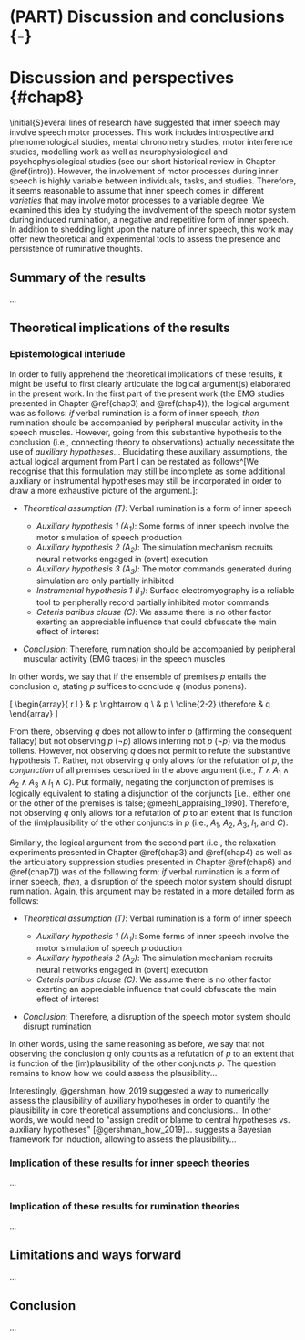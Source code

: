 # (PART) Discussion and conclusions {-}

# Discussion and perspectives {#chap8}

\initial{S}everal lines of research have suggested that inner speech may involve speech motor processes. This work includes introspective and phenomenological studies, mental chronometry studies, motor interference studies, modelling work as well as neurophysiological and psychophysiological studies (see our short historical review in Chapter \@ref(intro)). However, the involvement of motor processes during inner speech is highly variable between individuals, tasks, and studies. Therefore, it seems reasonable to assume that inner speech comes in different *varieties* that may involve motor processes to a variable degree. We examined this idea by studying the involvement of the speech motor system during induced rumination, a negative and repetitive form of inner speech. In addition to shedding light upon the nature of inner speech, this work may offer new theoretical and experimental tools to assess the presence and persistence of ruminative thoughts.

<!--
More precisely, we used surface electromyography and articulatory suppression to quantify the involvement of the speech motor system during verbal and non-verbal induced rumination.
-->

## Summary of the results

...

## Theoretical implications of the results

### Epistemological interlude

In order to fully apprehend the theoretical implications of these results, it might be useful to first clearly articulate the logical argument(s) elaborated in the present work. In the first part of the present work (the EMG studies presented in Chapter \@ref(chap3) and \@ref(chap4)), the logical argument was as follows: *if* verbal rumination is a form of inner speech, *then* rumination should be accompanied by peripheral muscular activity in the speech muscles. However, going from this substantive hypothesis to the conclusion (i.e., connecting theory to observations) actually necessitate the use of *auxiliary hypotheses*... Elucidating these auxiliary assumptions, the actual logical argument from Part I can be restated as follows^[We recognise that this formulation may still be incomplete as some additional auxiliary or instrumental hypotheses may still be incorporated in order to draw a more exhaustive picture of the argument.]:

- *Theoretical assumption ($T$)*: Verbal rumination is a form of inner speech

  - *Auxiliary hypothesis 1 ($A_{1}$)*: Some forms of inner speech involve the motor simulation of speech production
  - *Auxiliary hypothesis 2 ($A_{2}$)*: The simulation mechanism recruits neural networks engaged in (overt) execution
  - *Auxiliary hypothesis 3 ($A_{3}$)*: The motor commands generated during simulation are only partially inhibited
  - *Instrumental hypothesis 1 ($I_{1}$)*: Surface electromyography is a reliable tool to peripherally record partially inhibited motor commands
  - *Ceteris paribus clause ($C$)*: We assume there is no other factor exerting an appreciable influence that could obfuscate the main effect of interest

- *Conclusion*: Therefore, rumination should be accompanied by peripheral muscular activity (EMG traces) in the speech muscles

In other words, we say that if the ensemble of premises $p$ entails the conclusion $q$, stating $p$ suffices to conclude $q$ (modus ponens).

\[
  \begin{array}{ r l }
               & p \rightarrow q \\
               & p \\
    \cline{2-2}
    \therefore & q
  \end{array}
\]

From there, observing $q$ does not allow to infer $p$ (affirming the consequent fallacy) but not observing $p$ ($\lnot p$) allows inferring not $p$ ($\lnot p$) via the modus tollens. However, not observing $q$ does not permit to refute the substantive hypothesis $T$. Rather, not observing $q$ only allows for the refutation of $p$, the *conjunction* of all premises described in the above argument (i.e., $T \land A_{1} \land A_{2} \land A_{3} \land I_{1} \land C$). Put formally, negating the conjunction of premises is logically equivalent to stating a disjunction of the conjuncts [i.e., either one or the other of the premises is false; @meehl_appraising_1990]. Therefore, not observing $q$ only allows for a refutation of $p$ to an extent that is function of the (im)plausibility of the other conjuncts in $p$ (i.e., $A_{1}$, $A_{2}$, $A_{3}$, $I_{1}$, and $C$).

Similarly, the logical argument from the second part (i.e., the relaxation experiments presented in Chapter \@ref(chap3) and \@ref(chap4) as well as the articulatory suppression studies presented in Chapter \@ref(chap6) and \@ref(chap7)) was of the following form: *if* verbal rumination is a form of inner speech, *then*, a disruption of the speech motor system should disrupt rumination. Again, this argument may be restated in a more detailed form as follows:

- *Theoretical assumption ($T$)*: Verbal rumination is a form of inner speech

  - *Auxiliary hypothesis 1 ($A_{1}$)*: Some forms of inner speech involve the motor simulation of speech production
  - *Auxiliary hypothesis 2 ($A_{2}$)*: The simulation mechanism recruits neural networks engaged in (overt) execution
  - *Ceteris paribus clause ($C$)*: We assume there is no other factor exerting an appreciable influence that could obfuscate the main effect of interest

- *Conclusion*: Therefore, a disruption of the speech motor system should disrupt rumination

In other words, using the same reasoning as before, we say that not observing the conclusion $q$ only counts as a refutation of $p$ to an extent that is function of the (im)plausibility of the other conjuncts $p$. The question remains to know how we could assess the plausibility...

Interestingly, @gershman_how_2019 suggested a way to numerically assess the plausibility of auxiliary hypotheses in order to quantify the plausibility in core theoretical assumptions and conclusions... In other words, we would need to "assign credit or blame to central hypotheses vs. auxiliary hypotheses" [@gershman_how_2019]... suggests a Bayesian framework for induction, allowing to assess the plausibility...

### Implication of these results for inner speech theories

...

### Implication of these results for rumination theories

...

<!--

A revised verson of @mackay_constraints_1992 constraints...

Condensation in rumination, look into think-aloud protocols (e.g. Lyubomirsky et al., 1999) ?

Différence entre petit effet homogène (dominant) et > effet hétéogène, réf aux travaux de haaf et rouder, further work should probably explore the domnancy of the effect

From Friston (2011): there is no need for separate inverse and forward models in motor control because the inverse model can be replaced by (Bayesian) inversion of the forward model […] page 491/ Active inference eschews the hard inverse problem by replacing optimal control signals that specify muscle movements (in an intrinsic frame) with prior beliefs about limb trajectories (in an extrinsic frame)  

From Pickering & clarke, IFM replace the need for an inversme model (AFM) ?

See also wlikinson & fernyough (2017)

Computational modelling ? For instance, model of motor imagery duration (in relation to execution duration), maybe find some inspiration in Tversky & Kahneman (1992) model of probability of winning a gamble vs subjective probability ? Cf. description of the model in Farell & Lewandowsky (2018, p. 252-253).

Clarify the logical chain derivation chain from inner speech to EMG correlates (i.e., inner speech = motor simulation = rehearsal of the neuro-motor networks implicated in speech production = incomplete inhibition = EMG traces)

Posterior prob of central hypo and auxiliary hypo ? Computing them via Bayes theorem ? See Gershman (2018; p.15)

How to overcome (bad) mental habits ? From Hertel (2004, page 209): In short, the best antidote to maladaptive habits is a new set of habits—not the opposite sort of habits recommended by Pollyanna and the teachings of Norman Vincent Peale (1956) and not the habits of suppression as recommended by certain grandmothers but the habits of thought control.

Describe model of van vugt... suractivation of neagtive memory chunks ? Alternatively, rumination can be seen in a Bayesian framework as overdetermined priors… or lack of flexibility.

Mental habit = low control (automaticity). Habits become habits through learning and association, in the same way a poem can be learned by heart… both can be more and more strongly internalised in a similar way…

See fitzgerald et al. (2014): how habits are created ? Through model comparison and model averaging, simpler model (habits models) are favoured over time

From Dolan & Doyan (2014): Model-free control is computationally efficient, since it replaces computation (i.e., the burdensome simulation of future states) with memory (i.e., stored discounted values of expected future reward); however, the forward-looking nature of the pre- diction error makes it statistically inefficient (Daw et al., 2005).

>> More automatic inner speech relies more on associate memory-based processes while less automatic (more intentional / deliberate) relies more on deliberate simulation mechanisms. Why ? Because habitual motor action relies on memory-based stored association (mappings) between motor command and sensory consequences. 

In contrast, new (unusual) motor commands, to be imagined, needs to go through the simulation/emulation 
mechanism. This could be tested by creating habits (via learning) of differents words and comparing their EMG traces and / or suppression by articulatory suppression… For instance, mental multiplication ? Learned arithmetic table ? Poems ? Also see: https://link.springer.com/content/pdf/10.3758%2Fs13421-013-0320-y.pdf

The condensation dimension might not be related to “embodiment” (e.g., EMG traces) as automatic thoughts vary along that axis… (e.g., an earworm).

Perspectives: AFM ou IFM ? Ouverture vers post-doc et mécanismes inhibiteurs

-->

## Limitations and ways forward

...

## Conclusion

...
